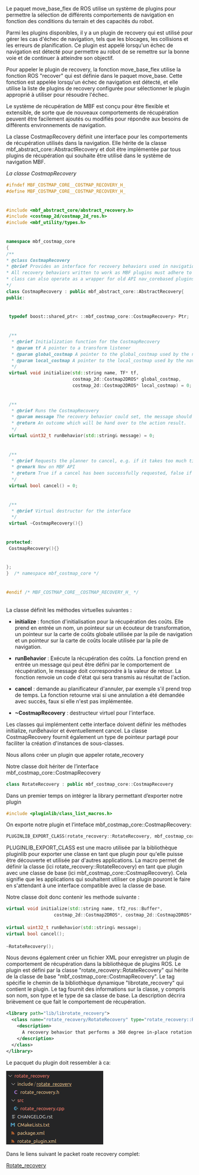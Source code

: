 
Le paquet move_base_flex de ROS utilise un système de plugins pour permettre la sélection de différents comportements de navigation en fonction des conditions du terrain et des capacités du robot.

Parmi les plugins disponibles, il y a un plugin de recovery qui est utilisé pour gérer les cas d'échec de navigation, tels que les blocages, les collisions et les erreurs de planification. Ce plugin est appelé lorsqu'un échec de navigation est détecté pour permettre au robot de se remettre sur la bonne voie et de continuer à atteindre son objectif.

Pour appeler le plugin de recovery, la fonction move_base_flex utilise la fonction ROS "recover" qui est définie dans le paquet move_base. Cette fonction est appelée lorsqu'un échec de navigation est détecté, et elle utilise la liste de plugins de recovery configurée pour sélectionner le plugin approprié à utiliser pour résoudre l'échec.

Le système de récupération de MBF est conçu pour être flexible et extensible, de sorte que de nouveaux comportements de récupération peuvent être facilement ajoutés ou modifiés pour répondre aux besoins de différents environnements de navigation.




La classe CostmapRecovery définit une interface pour les comportements de récupération utilisés dans la navigation. Elle hérite de la classe mbf_abstract_core::AbstractRecovery et doit être implémentée par tous plugins de récupération qui souhaite être utilisé dans le système de navigation MBF.


_La classe CostmapRecovery_




``` cpp   
#ifndef MBF_COSTMAP_CORE__COSTMAP_RECOVERY_H_
#define MBF_COSTMAP_CORE__COSTMAP_RECOVERY_H_


#include <mbf_abstract_core/abstract_recovery.h>
#include <costmap_2d/costmap_2d_ros.h>
#include <mbf_utility/types.h>


namespace mbf_costmap_core
{
/**
* @class CostmapRecovery
* @brief Provides an interface for recovery behaviors used in navigation.
* All recovery behaviors written to work as MBF plugins must adhere to this interface. Alternatively, this
* class can also operate as a wrapper for old API nav_corebased plugins, providing backward compatibility.
*/
class CostmapRecovery : public mbf_abstract_core::AbstractRecovery{
public:


 typedef boost::shared_ptr< ::mbf_costmap_core::CostmapRecovery> Ptr;


 /**
  * @brief Initialization function for the CostmapRecovery
  * @param tf A pointer to a transform listener
  * @param global_costmap A pointer to the global_costmap used by the navigation stack
  * @param local_costmap A pointer to the local_costmap used by the navigation stack
  */
 virtual void initialize(std::string name, TF* tf,
                         costmap_2d::Costmap2DROS* global_costmap,
                         costmap_2d::Costmap2DROS* local_costmap) = 0;


 /**
  * @brief Runs the CostmapRecovery
  * @param message The recovery behavior could set, the message should correspond to the return value
  * @return An outcome which will be hand over to the action result.
  */
 virtual uint32_t runBehavior(std::string& message) = 0;


 /**
  * @brief Requests the planner to cancel, e.g. if it takes too much time
  * @remark New on MBF API
  * @return True if a cancel has been successfully requested, false if not implemented.
  */
 virtual bool cancel() = 0;


 /**
  * @brief Virtual destructor for the interface
  */
 virtual ~CostmapRecovery(){}


protected:
 CostmapRecovery(){}


};
}  /* namespace mbf_costmap_core */


#endif /* MBF_COSTMAP_CORE__COSTMAP_RECOVERY_H_ */



``` 


La classe définit les méthodes virtuelles suivantes :

* **initialize** : fonction d'initialisation pour la récupération des coûts. Elle prend en entrée un nom, un pointeur sur un écouteur de transformation, un pointeur sur la carte de coûts globale utilisée par la pile de navigation et un pointeur sur la carte de coûts locale utilisée par la pile de navigation.

* **runBehavior** : Exécute la récupération des coûts. La fonction prend en entrée un message qui peut être défini par le comportement de récupération, le message doit correspondre à la valeur de retour. La fonction renvoie un code d'état qui sera transmis au résultat de l'action.

* **cancel** : demande au planificateur d'annuler, par exemple s'il prend trop de temps. La fonction retourne vrai si une annulation a été demandée avec succès, faux si elle n'est pas implémentée.

* **~CostmapRecovery** : destructeur virtuel pour l'interface.


Les classes qui implémentent cette interface doivent définir les méthodes initialize, runBehavior et éventuellement cancel. La classe CostmapRecovery fournit également un type de pointeur partagé pour faciliter la création d'instances de sous-classes.


Nous allons créer un plugin que appeler rotate_recovery 

Notre classe doit hériter de l’interface mbf_costmap_core::CostmapRecovery


``` cpp   
class RotateRecovery : public mbf_costmap_core::CostmapRecovery
``` 



Dans un premier temps on intégrer la library permettant d’exporter notre plugin

``` cpp   
#include <pluginlib/class_list_macros.h>
```


On exporte notre plugin et l’inteface mbf_costmap_core::CostmapRecovery:

``` cpp   
PLUGINLIB_EXPORT_CLASS(rotate_recovery::RotateRecovery, mbf_costmap_core::CostmapRecovery)
```


PLUGINLIB_EXPORT_CLASS est une macro utilisée par la bibliothèque pluginlib pour exporter une classe en tant que plugin pour qu'elle puisse être découverte et utilisée par d'autres applications. La macro permet de définir la classe (ici rotate_recovery::RotateRecovery) en tant que plugin avec une classe de base (ici mbf_costmap_core::CostmapRecovery). Cela signifie que les applications qui souhaitent utiliser ce plugin pouront le faire en s'attendant à une interface compatible avec la classe de base.


Notre classe doit donc contenir les methode suivante :

``` cpp
virtual void initialize(std::string name, tf2_ros::Buffer*,
                  costmap_2d::Costmap2DROS*, costmap_2d::Costmap2DROS* local_costmap);

virtual uint32_t runBehavior(std::string& message);
virtual bool cancel();

~RotateRecovery();
```


Nous devons également créer un fichier XML pour enregistrer un plugin de comportement de récupération dans la bibliothèque de plugins ROS. Le plugin est défini par la classe "rotate_recovery::RotateRecovery" qui hérite de la classe de base "mbf_costmap_core::CostmapRecovery". Le tag <library> spécifie le chemin de la bibliothèque dynamique "librotate_recovery" qui contient le plugin. Le tag <class> fournit des informations sur la classe, y compris son nom, son type et le type de sa classe de base. La description décrira brièvement ce que fait le comportement de récupération.

``` xml
<library path="lib/librotate_recovery">
  <class name="rotate_recovery/RotateRecovery" type="rotate_recovery::RotateRecovery" base_class_type="mbf_costmap_core::CostmapRecovery">
    <description>
      A recovery behavior that performs a 360 degree in-place rotation to attempt to clear out space.
    </description>
  </class>
</library>
```


Le pacquet du plugin doit ressembler à ca:





![description de l'image](images/Recovery/image1.png)



Dans le liens suivant le packet roate recovery complet:




[Rotate_recovery](https://github.com/TsakasAchille/ROS_Navigation)

